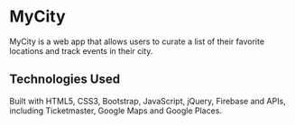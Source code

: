 # MyCity

MyCity is a web app that allows users to curate a list of their favorite locations and track events in their city.

## Technologies Used
Built with HTML5, CSS3, Bootstrap, JavaScript, jQuery, Firebase and APIs, including Ticketmaster, Google Maps and Google Places.
